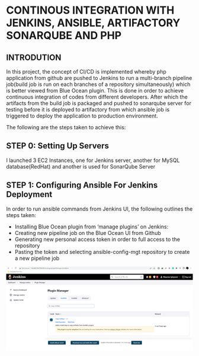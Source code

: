 # CONTINOUS INTEGRATION WITH JENKINS, ANSIBLE, ARTIFACTORY SONARQUBE AND PHP


## INTRODUTION
In this project, the concept of CI/CD is implemented whereby php application from github are pushed to Jenkins to run a multi-branch pipeline job(build job is run on each branches of a repository simultaneously) which is better viewed from Blue Ocean plugin. This is done in order to achieve continuous integration of codes from different developers. After which the artifacts from the build job is packaged and pushed to sonarqube server for testing before it is deployed to artifactory from which ansible job is triggered to deploy the application to production environment.

The following are the steps taken to achieve this:

## STEP 0: Setting Up Servers
I launched 3 EC2 Instances, one for Jenkins server, another for MySQL database(RedHat) and another is used for SonarQube Server

## STEP 1: Configuring Ansible For Jenkins Deployment

In order to run ansible commands from Jenkins UI, the following outlines the steps taken:

* Installing Blue Ocean plugin from ‘manage plugins’ on Jenkins:
* Creating new pipeline job on the Blue Ocean UI from Github
* Generating new personal access token in order to full access to the repository
* Pasting the token and selecting ansible-config-mgt repository to create a new pipeline job

![ec2](./img/1-ec2.PNG)
